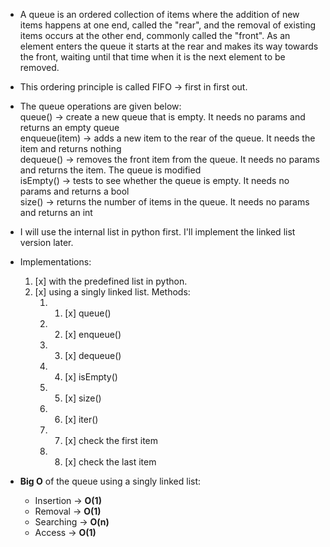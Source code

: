 * A queue is an ordered collection of items where the addition of new items happens at one end, called the "rear", and the removal of existing items occurs at the other end, commonly called the "front". As an element enters the queue it starts at the rear and makes its way towards the front, waiting until that time when it is the next element to be removed.
* This ordering principle is called FIFO -> first in first out.  
* The queue operations are given below:  
    queue() -> create a new queue that is empty. It needs no params and returns an empty queue  
    enqueue(item) -> adds a new item to the rear of the queue. It needs the item and returns nothing  
    dequeue() -> removes the front item from the queue. It needs no params and returns the item. The queue is modified  
    isEmpty() -> tests to see whether the queue is empty. It needs no params and returns a bool  
    size() -> returns the number of items in the queue. It needs no params and returns an int  
* I will use the internal list in python first. I'll implement the linked list version later.

* Implementations:
    1. [x] with the predefined list in python.  
    2. [x] using a singly linked list. Methods:
        1. 1) [x] queue()  
        2. 2) [x] enqueue()  
        3. 3) [x] dequeue()  
        4. 4) [x] isEmpty()  
        5. 5) [x] size()  
        6. 6) [x] iter()
        7. 7) [x] check the first item
        8. 8) [x] check the last item
* **Big O** of the queue using a singly linked list:
    - Insertion -> **O(1)**
    - Removal -> **O(1)**
    - Searching -> **O(n)**
    - Access -> **O(1)**